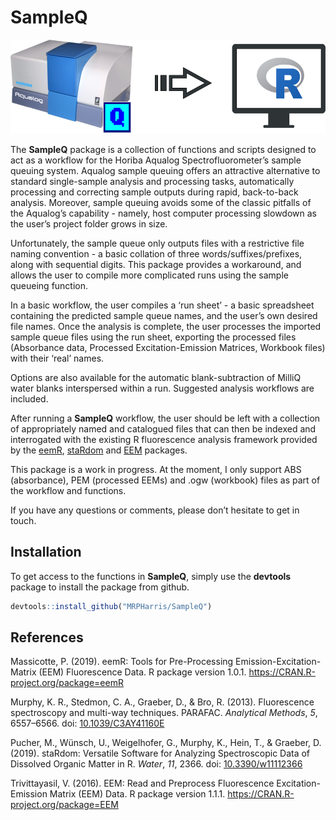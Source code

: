
<!-- README.md is generated from README.Rmd. Please edit that file -->

# SampleQ

<p align="center">
<img src="man/figures/SampleQ logo 1.png" height="150px" />
</p>
<!-- badges: start -->
<!-- badges: end -->

The **SampleQ** package is a collection of functions and scripts
designed to act as a workflow for the Horiba Aqualog
Spectrofluorometer’s sample queuing system. Aqualog sample queuing
offers an attractive alternative to standard single-sample analysis and
processing tasks, automatically processing and correcting sample outputs
during rapid, back-to-back analysis. Moreover, sample queuing avoids
some of the classic pitfalls of the Aqualog’s capability - namely, host
computer processing slowdown as the user’s project folder grows in size.

Unfortunately, the sample queue only outputs files with a restrictive
file naming convention - a basic collation of three
words/suffixes/prefixes, along with sequential digits. This package
provides a workaround, and allows the user to compile more complicated
runs using the sample queueing function.

In a basic workflow, the user compiles a ‘run sheet’ - a basic
spreadsheet containing the predicted sample queue names, and the user’s
own desired file names. Once the analysis is complete, the user
processes the imported sample queue files using the run sheet, exporting
the processed files (Absorbance data, Processed Excitation-Emission
Matrices, Workbook files) with their ‘real’ names.

Options are also available for the automatic blank-subtraction of MilliQ
water blanks interspersed within a run. Suggested analysis workflows are
included.

After running a **SampleQ** workflow, the user should be left with a
collection of appropriately named and catalogued files that can then be
indexed and interrogated with the existing R fluorescence analysis
framework provided by the
[eemR](https://cran.r-project.org/web/packages/eemR/index.html),
[staRdom](https://github.com/MatthiasPucher/staRdom) and
[EEM](https://CRAN.R-project.org/package=EEM) packages.

This package is a work in progress. At the moment, I only support ABS
(absorbance), PEM (processed EEMs) and .ogw (workbook) files as part of
the workflow and functions.

If you have any questions or comments, please don’t hesitate to get in
touch.

## Installation

To get access to the functions in **SampleQ**, simply use the
**devtools** package to install the package from github.

``` r
devtools::install_github("MRPHarris/SampleQ")
```

## References

Massicotte, P. (2019). eemR: Tools for Pre-Processing
Emission-Excitation-Matrix (EEM) Fluorescence Data. R package version
1.0.1. <https://CRAN.R-project.org/package=eemR>

Murphy, K. R., Stedmon, C. A., Graeber, D., & Bro, R. (2013).
Fluorescence spectroscopy and multi-way techniques. PARAFAC. *Analytical
Methods*, *5*, 6557–6566. doi:
[10.1039/C3AY41160E](https://doi.org/10.1039/C3AY41160E)

Pucher, M., Wünsch, U., Weigelhofer, G., Murphy, K., Hein, T., &
Graeber, D. (2019). staRdom: Versatile Software for Analyzing
Spectroscopic Data of Dissolved Organic Matter in R. *Water*, *11*,
2366. doi: [10.3390/w11112366](https://doi.org/10.3390/w11112366)

Trivittayasil, V. (2016). EEM: Read and Preprocess Fluorescence
Excitation-Emission Matrix (EEM) Data. R package version 1.1.1.
<https://CRAN.R-project.org/package=EEM>

